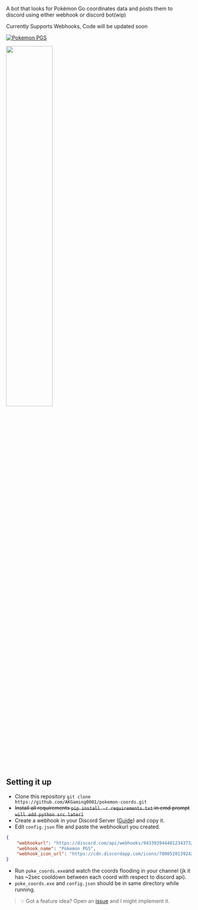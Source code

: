 A bot that looks for Pokémon Go coordinates data and posts them to discord using either webhook or discord bot(wip)

Currently Supports Webhooks, Code will be updated soon 

[![Pokemon PGS](https://discordapp.com/api/guilds/780052013924220968/widget.png?style=banner2)](https://discord.gg/N5Smtq7n7t)

<!-- ![image](https://cdn.discordapp.com/attachments/870663313053323295/953759090578952222/158576048-b42da403-60e2-4968-9373-3d0258e317be.png) -->
<img src="https://user-images.githubusercontent.com/69800494/158576048-b42da403-60e2-4968-9373-3d0258e317be.png" width=50% height=50%>

## Setting it up
- Clone this repository `git clone https://github.com/AKGaming0001/pokemon-coords.git`
- ~~Install all requirements `pip install -r requirements.txt` in cmd prompt `will add python src later]`~~
- Create a webhook in your Discord Server ([Guide](https://support.discord.com/hc/en-us/articles/228383668-Intro-to-Webhooks)) and copy it.
- Edit `config.json` file and paste the webhookurl you created.
```json
{ 
	"webhookurl": "https://discord.com/api/webhooks/943393944401234373/abcdabcdabcdabcdabcdabcdabcdabcdabcdabcdabcdabcdabcdabc",
	"webhook_name": "Pokemon PGS",
	"webhook_icon_url": "https://cdn.discordapp.com/icons/780052013924220968/ccc15bfb186d9291058ff5c261828319.png?size=4096"
}
```
- Run `poke_coords.exe`and watch the coords flooding in your channel (jk it has ~2sec cooldown between each coord with respect to discord api).
- `poke_coords.exe` and `config.json` should be in same directory while running.
>  💡 Got a feature idea? Open an [issue](https://github.com/AKGaming0001/pokemon-coords/issues/new?assignees=&labels=enhancement&template=feature-request---.md) and I might implement it.
